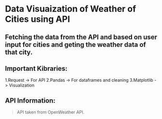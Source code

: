 # Data Visuaization of Weather of Cities using API


## Fetching the data from the API and based on user input for cities and geting the weather data of that city. 

## Important Kibraries:
1.Request -> For API
2.Pandas -> For dataframes and cleaning
3.Matplotlib -> Visualization

## API Information:
> API taken from OpenWeather API.

